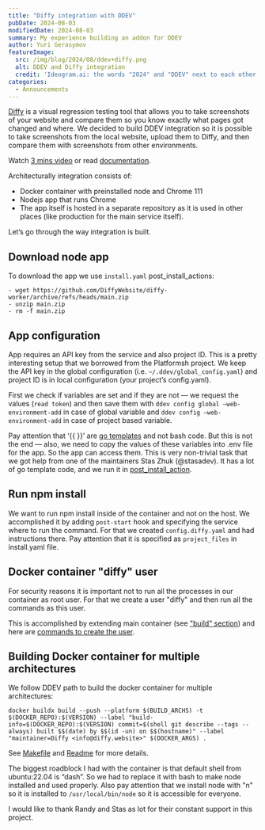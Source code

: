 ```yaml
---
title: "Diffy integration with DDEV"
pubDate: 2024-08-03
modifiedDate: 2024-08-03
summary: My experience building an addon for DDEV
author: Yuri Gerasymov
featureImage:
  src: /img/blog/2024/08/ddev+diffy.png
  alt: DDEV and Diffy integration
  credit: 'Ideogram.ai: the words "2024" and "DDEV" next to each other'
categories:
  - Announcements
---
```


[Diffy](https://diffy.websote) is a visual regression testing tool that allows you to take screenshots of your website and compare them so you know exactly what pages got changed and where. We decided to build DDEV integration so it is possible to take screenshots from the local website, upload them to Diffy, and then compare them with screenshots from other environments.

Watch [3 mins video](https://www.loom.com/share/1944eb3462934279a175e65e16e715ed) or read [documentation](https://docs.diffy.website/features/local-development/ddev-add-on).

Architecturally integration consists of:

* Docker container with preinstalled node and Chrome 111
* Nodejs app that runs Chrome
* The app itself is hosted in a separate repository as it is used in other places (like production for the main service itself).

Let’s go through the way integration is built.

## Download node app
To download the app we use `install.yaml` post_install_actions:
```
- wget https://github.com/DiffyWebsite/diffy-worker/archive/refs/heads/main.zip
- unzip main.zip
- rm -f main.zip
```

## App configuration
App requires an API key from the service and also project ID. This is a pretty interesting setup that we borrowed from the Platformsh project.
We keep the API key in the global configuration (i.e. `~/.ddev/global_config.yaml`) and project ID is in local configuration (your project’s config.yaml).

First we check if variables are set and if they are not — we request the values (`read token`) and then save them with `ddev config global —web-environment-add` in case of global variable and `ddev config —web-environment-add` in case of project based variable.

Pay attention that ‘{{ }}’ are [go templates](https://ddev.readthedocs.io/en/stable/users/extend/additional-services/#template-action-replacements-advanced) and not bash code.
But this is not the end — also, we need to copy the values of these variables into .env file for the app. So the app can access them.
This is very non-trivial task that we got help from one of the maintainers Stas Zhuk (@stasadev). It has a lot of go template code, and we run it in [post_install_action](https://github.com/DiffyWebsite/ddev-diffy/blob/main/install.yaml#L55).

## Run npm install
We want to run npm install inside of the container and not on the host. We accomplished it by adding `post-start` hook and specifying the service where to run the command.
For that we created `config.diffy.yaml` and had instructions there. Pay attention that it is specified as `project_files` in install.yaml file.

## Docker container "diffy" user
For security reasons it is important not to run all the processes in our container as root user. For that we create a user "diffy" and then run all the commands as this user. 

This is accomplished by extending main container (see ["build" section](https://github.com/DiffyWebsite/ddev-diffy/blob/main/docker-compose.diffy.yaml#L7)) and here are [commands to create the user](https://github.com/DiffyWebsite/ddev-diffy/blob/main/diffy/Dockerfile).

## Building Docker container for multiple architectures
We follow DDEV path to build the docker container for multiple architectures:
```
docker buildx build --push --platform $(BUILD_ARCHS) -t $(DOCKER_REPO):$(VERSION) --label "build-info=$(DOCKER_REPO):$(VERSION) commit=$(shell git describe --tags --always) built $$(date) by $$(id -un) on $$(hostname)" --label "maintainer=Diffy <info@diffy.website>" $(DOCKER_ARGS) .
```
See [Makefile](https://github.com/DiffyWebsite/diffy-worker/blob/main/docker/Makefile) and [Readme](https://github.com/DiffyWebsite/diffy-worker) for more details.

The biggest roadblock I had with the container is that default shell from ubuntu:22.04 is “dash”. So we had to replace it with bash to make node installed and used properly. Also pay attention that we install node with "n" so it is installed to `/usr/local/bin/node` so it is accessible for everyone.

I would like to thank Randy and Stas as lot for their constant support in this project.

